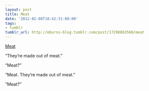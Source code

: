 ```yaml
---
layout: post
title: Meat
date: '2012-02-08T18:42:31-08:00'
tags:
- tumblr
tumblr_url: http://mburns-blog.tumblr.com/post/17298863569/meat
---
```

<a href="http://www.terrybisson.com/page6/page6.html">Meat</a>

<span>&ldquo;They&rsquo;re made out of meat.&rdquo;

 &ldquo;Meat?&rdquo;

 &ldquo;Meat.  They&rsquo;re made out of meat.&rdquo;

 &ldquo;Meat?&rdquo;</span>

